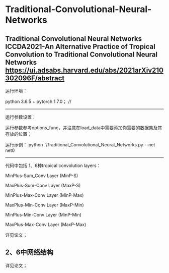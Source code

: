 # Traditional-Convolutional-Neural-Networks
 Traditional Convolutional Neural Networks
ICCDA2021-An Alternative Practice of Tropical Convolution to Traditional Convolutional Neural Networks
https://ui.adsabs.harvard.edu/abs/2021arXiv210302096F/abstract
---------------------------------------------------------------------------------------------------------------------------
运行环境：

python 3.6.5 + pytorch 1.7.0；
//

---------------------------------------------------------------------------------------------------------------------------
运行参数设置：

运行参数参考options_func，并注意在load_data中需要添加你需要的数据集及其存放的位置；

运行示例：
python .\Traditional_Convolutional_Neural_Networks.py --net net0

---------------------------------------------------------------------------------------------------------------------------

代码中包括
1、6种tropical convolution layers：

MinPlus-Sum_Conv Layer (MinP-S)

MaxPlus-Sum-Conv Layer (MaxP-S)

MinPlus-Max-Conv Layer (MinP-Max)

MaxPlus-Min-Conv Layer (MaxP-Min)

MinPlus-Min-Conv Layer (MinP-Min)

MaxPlus-Max-Conv Layer (MaxP-Max)

详见论文；

2、6中网络结构
---------------------------------------------------------------------------------------------------------------------------
详见论文；


